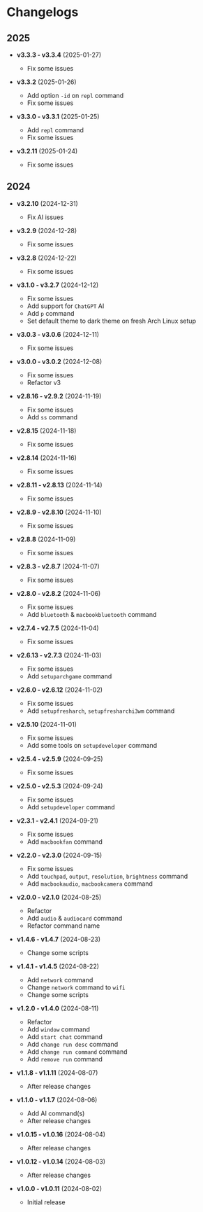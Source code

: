 # Changelogs

## 2025

- **v3.3.3 - v3.3.4** (2025-01-27)
  - Fix some issues

- **v3.3.2** (2025-01-26)
  - Add option `-id` on `repl` command
  - Fix some issues

- **v3.3.0 - v3.3.1** (2025-01-25)
  - Add `repl` command
  - Fix some issues

- **v3.2.11** (2025-01-24)
  - Fix some issues

## 2024

- **v3.2.10** (2024-12-31)
  - Fix AI issues

- **v3.2.9** (2024-12-28)
  - Fix some issues

- **v3.2.8** (2024-12-22)
  - Fix some issues

- **v3.1.0 - v3.2.7** (2024-12-12)
  - Fix some issues
  - Add support for `ChatGPT` AI
  - Add `p` command
  - Set default theme to dark theme on fresh Arch Linux setup

- **v3.0.3 - v3.0.6** (2024-12-11)
  - Fix some issues

- **v3.0.0 - v3.0.2** (2024-12-08)
  - Fix some issues
  - Refactor v3

- **v2.8.16 - v2.9.2** (2024-11-19)
  - Fix some issues
  - Add `ss` command

- **v2.8.15** (2024-11-18)
  - Fix some issues

- **v2.8.14** (2024-11-16)
  - Fix some issues

- **v2.8.11 - v2.8.13** (2024-11-14)
  - Fix some issues

- **v2.8.9 - v2.8.10** (2024-11-10)
  - Fix some issues

- **v2.8.8** (2024-11-09)
  - Fix some issues

- **v2.8.3 - v2.8.7** (2024-11-07)
  - Fix some issues

- **v2.8.0 - v2.8.2** (2024-11-06)
  - Fix some issues
  - Add `bluetooth` & `macbookbluetooth` command

- **v2.7.4 - v2.7.5** (2024-11-04)
  - Fix some issues

- **v2.6.13 - v2.7.3** (2024-11-03)
  - Fix some issues
  - Add `setuparchgame` command

- **v2.6.0 - v2.6.12** (2024-11-02)
  - Fix some issues
  - Add `setupfresharch`, `setupfresharchi3wm` command

- **v2.5.10** (2024-11-01)
  - Fix some issues
  - Add some tools on `setupdeveloper` command

- **v2.5.4 - v2.5.9** (2024-09-25)
  - Fix some issues

- **v2.5.0 - v2.5.3** (2024-09-24)
  - Fix some issues
  - Add `setupdeveloper` command

- **v2.3.1 - v2.4.1** (2024-09-21)
  - Fix some issues
  - Add `macbookfan` command

- **v2.2.0 - v2.3.0** (2024-09-15)
  - Fix some issues
  - Add `touchpad`, `output`, `resolution`, `brightness` command
  - Add `macbookaudio`, `macbookcamera` command

- **v2.0.0 - v2.1.0** (2024-08-25)
  - Refactor
  - Add `audio` & `audiocard` command
  - Refactor command name

- **v1.4.6 - v1.4.7** (2024-08-23)
  - Change some scripts

- **v1.4.1 - v1.4.5** (2024-08-22)
  - Add `network` command
  - Change `network` command to `wifi`
  - Change some scripts

- **v1.2.0 - v1.4.0** (2024-08-11)
  - Refactor
  - Add `window` command
  - Add `start chat` command
  - Add `change run desc` command
  - Add `change run command` command
  - Add `remove run` command

- **v1.1.8 - v1.1.11** (2024-08-07)
  - After release changes

- **v1.1.0 - v1.1.7** (2024-08-06)
  - Add AI command(s)
  - After release changes

- **v1.0.15 - v1.0.16** (2024-08-04)
  - After release changes

- **v1.0.12 - v1.0.14** (2024-08-03)
  - After release changes

- **v1.0.0 - v1.0.11** (2024-08-02)
  - Initial release
